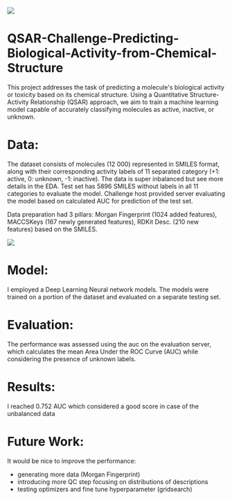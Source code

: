 <img src="https://github.com/AdamAdonyi/QSAR-Challenge-Predicting-Biological-Activity-from-Chemical-Structure/blob/main/smiles.png"/>


# QSAR-Challenge-Predicting-Biological-Activity-from-Chemical-Structure
This project addresses the task of predicting a molecule's biological activity or toxicity based on its chemical structure. Using a Quantitative Structure-Activity Relationship (QSAR) approach, we aim to train a machine learning model capable of accurately classifying molecules as active, inactive, or unknown.



# Data:

The dataset consists of molecules (12 000) represented in SMILES format, along with their corresponding activity labels of 11 separated category (+1: active, 0: unknown, -1: inactive). The data is super inbalanced but see more details in the EDA. Test set has 5896 SMILES without labels in all 11 categories to evaluate the model. Challenge host provided server evaluating the model based on calculated AUC for prediction of the test set.

Data preparation had 3 pillars: Morgan Fingerprint (1024 added features), MACCSKeys (167 newly generated features), RDKit Desc. (210 new features) based on the SMILES.



<img src="https://github.com/AdamAdonyi/QSAR-Challenge-Predicting-Biological-Activity-from-Chemical-Structure/blob/main/strategy_data_prep.JPG">

# Model:

I employed a Deep Learning Neural network models. The models were trained on a portion of the dataset and evaluated on a separate testing set.

# Evaluation:

The performance was assessed using the auc on the evaluation server, which calculates the mean Area Under the ROC Curve (AUC) while considering the presence of unknown labels.

# Results:

I reached 0.752 AUC which considered a good score in case of the unbalanced data

# Future Work:

It would be nice to improve the performance:
  - generating more data (Morgan Fingerprint)
  - introducing more QC step focusing on distributions of descriptions
  - testing optimizers and fine tune hyperparameter (gridsearch)
